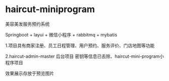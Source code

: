 # haircut-miniprogram

美容美发服务预约系统

Springboot +  layui + 微信小程序 + rabbitmq + mybatis



1.项目具有商家注册、员工日程管理、用户预约、服务评价、门店地图等功能

2.haircut-admin-master 后台项目 密钥等信息已去除、haircut-mini-program小程序项目

效果展示存放于预览图片



